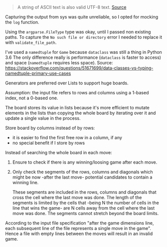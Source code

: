 > A string of ASCII text is also valid UTF-8 text.
> [Source](https://docs.python.org/3/howto/unicode.html)

Capturing the output from sys was quite unreliable, so I opted for mocking the `log` function.

Using the `argparse.FileType` type was okay, until I passed non existing paths. To capture the `No such file or directory` error I needed to replace it with `validate_file_path`.

I've used a `namedtuple` for `Game` because `dataclass` was still a thing in Python 3.6
The only difference really is performance (`dataclass` is faster to access) and space (`namedtuple` requires less space).
Source: https://stackoverflow.com/questions/51671699/data-classes-vs-typing-namedtuple-primary-use-cases

Generators are preferred over Lists to support huge boards.

Assumption: the input file refers to rows and columns using a 1-based index, not a 0-based one.

The board stores its value in lists because it's more efficient to mutate elements in the lists than copying the whole board by iterating over it and update a single value in the process.

Store board by columns instead of by rows:
  - it is easier to find the first free row in a column, if any
  - no special benefit if I store by rows

Instead of searching the whole board in each move:

  1. Ensure to check if there is any winning/loosing game after each move.

  2. Only check the segments of the rows, columns and diagonals which might be
     now -after the last move- potential candidates to contain a winning line.

     These segments are included in the rows, columns and diagonals that cross
     the cell where the last move was done. The length of the segments is
     limited by the cells that -being N the number of cells in the line that
     wins the game- are N cells away from the cell where the last move was
     done. The segments cannot stretch beyond the board limits.

According to the input file specification "after the game dimensions line, each
subsequent line of the file represents a single move in the game". Hence a file
with empty lines between the moves will result in an invalid game.
